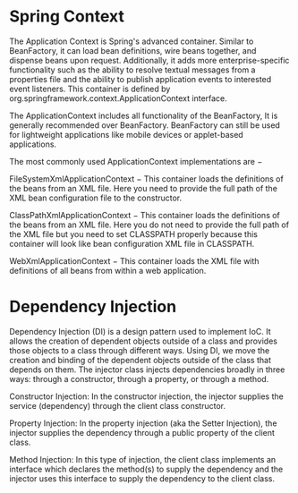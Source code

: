 # Spring Context
The Application Context is Spring's advanced container. Similar to BeanFactory, it can load bean definitions, wire beans together, and dispense beans upon request. Additionally, it adds more enterprise-specific functionality such as the ability to resolve textual messages from a properties file and the ability to publish application events to interested event listeners. This container is defined by org.springframework.context.ApplicationContext interface.

The ApplicationContext includes all functionality of the BeanFactory, It is generally recommended over BeanFactory. BeanFactory can still be used for lightweight applications like mobile devices or applet-based applications.

The most commonly used ApplicationContext implementations are −

FileSystemXmlApplicationContext − This container loads the definitions of the beans from an XML file. Here you need to provide the full path of the XML bean configuration file to the constructor.

ClassPathXmlApplicationContext − This container loads the definitions of the beans from an XML file. Here you do not need to provide the full path of the XML file but you need to set CLASSPATH properly because this container will look like bean configuration XML file in CLASSPATH.

WebXmlApplicationContext − This container loads the XML file with definitions of all beans from within a web application.

# Dependency Injection
Dependency Injection (DI) is a design pattern used to implement IoC. It allows the creation of dependent objects outside of a class and provides those objects to a class through different ways. Using DI, we move the creation and binding of the dependent objects outside of the class that depends on them.
The injector class injects dependencies broadly in three ways: through a constructor, through a property, or through a method.

Constructor Injection: In the constructor injection, the injector supplies the service (dependency) through the client class constructor.

Property Injection: In the property injection (aka the Setter Injection), the injector supplies the dependency through a public property of the client class.

Method Injection: In this type of injection, the client class implements an interface which declares the method(s) to supply the dependency and the injector uses this interface to supply the dependency to the client class.
